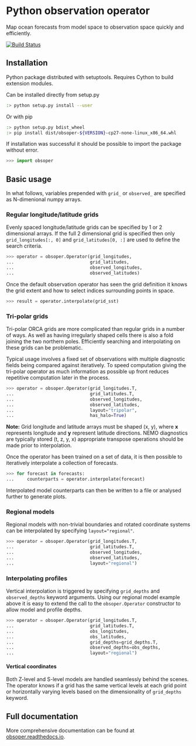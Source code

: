 # Python observation operator

Map ocean forecasts from model space to observation space quickly and efficiently.

[![Build Status](https://travis-ci.org/met-office-ocean/obsoper.svg?branch=master)](https://travis-ci.org/met-office-ocean/obsoper)

## Installation

Python package distributed with setuptools. Requires Cython to build
extension modules.

Can be installed directly from setup.py

```bash
:> python setup.py install --user
```

Or with pip

```bash
:> python setup.py bdist_wheel
:> pip install dist/obsoper-${VERSION}-cp27-none-linux_x86_64.whl
```

If installation was successful it should be possible to import the package without error.

```python
>>> import obsoper
```

## Basic usage

In what follows, variables prepended with `grid_` or `observed_` are specified as N-dimenional numpy arrays.

### Regular longitude/latitude grids

Evenly spaced longitude/latitude grids can be specified by 1 or 2 dimensional arrays. If the full 2 dimensional
grid is specified then only `grid_longitudes[:, 0]` and `grid_latitudes[0, :]` are used to define the search criteria.

```python
>>> operator = obsoper.Operator(grid_longitudes,
...                             grid_latitudes,
...                             observed_longitudes,
...                             observed_latitudes)
```

Once the default observation operator has seen the grid definition it knows
the grid extent and how to select indices surrounding points in space.

```python
>>> result = operator.interpolate(grid_sst)
```

### Tri-polar grids

Tri-polar ORCA grids are more complicated than regular grids in a number of ways. As well as having irregularly shaped cells there is also a fold joining the two northern poles. Efficiently searching and interpolating on these grids can be problematic.

Typical usage involves a fixed set of observations with multiple diagnostic fields being compared against iteratively. To speed computation giving the tri-polar operator as much information as possible up front reduces repetitive computation later in the process.

```python
>>> operator = obsoper.Operator(grid_longitudes.T,
...                             grid_latitudes.T,
...                             observed_longitudes,
...                             observed_latitudes,
...                             layout="tripolar",
...                             has_halo=True)
```

**Note:** Grid longitude and latitude arrays must be shaped (x, y), where **x** represents longitude and **y** represent latitude directions. NEMO diagnostics are typically stored (t, z, y, x) appropriate transpose operations should be made prior to interpolation.

Once the operator has been trained on a set of data, it is then possible to iteratively interpolate a collection of forecasts.

```python
>>> for forecast in forecasts:
...     counterparts = operator.interpolate(forecast)
```

Interpolated model counterparts can then be written to a file or analysed further to generate plots.

### Regional models

Regional models with non-trivial boundaries and rotated coordinate systems can be interpolated by specifying `layout="regional"`.

```python
>>> operator = obsoper.Operator(grid_longitudes.T,
...                             grid_latitudes.T,
...                             observed_longitudes,
...                             observed_latitudes,
...                             layout="regional")
```

### Interpolating profiles

Vertical interpolation is triggered by specifying `grid_depths` and `observed_depths` keyword arguments. Using our
regional model example above it is easy to extend the call to the `obsoper.Operator` constructor to allow
model and profile depths.

```python
>>> operator = obsoper.Operator(grid_longitudes.T,
...                             grid_latitudes.T,
...                             obs_longitudes,
...                             obs_latitudes,
...                             grid_depths=grid_depths.T,
...                             observed_depths=obs_depths,
...                             layout="regional")
```

#### Vertical coordinates

Both Z-level and S-level models are handled seamlessly behind the scenes. The operator knows if a grid has the same vertical levels at each grid point or horizontally varying levels based on the dimensionality of `grid_depths` keyword.

## Full documentation

More comprehensive documentation can be found at [obsoper.readthedocs.io](http://obsoper.readthedocs.io).

